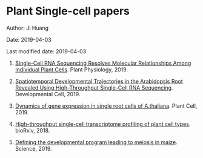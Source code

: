 # Plant Single-cell papers

Author: Ji Huang

Date: 2019-04-03

Last modified date: 2019-04-03

1. [Single-Cell RNA Sequencing Resolves Molecular Relationships Among Individual Plant Cells](http://www.plantphysiol.org/content/179/4/1444.long). Plant Physiology, 2019.

2. [Spatiotemporal Developmental Trajectories in the Arabidopsis Root Revealed Using High-Throughput Single-Cell RNA Sequencing](https://www.sciencedirect.com/science/article/pii/S1534580719301455?via%3Dihub). Developmental Cell, 2019. 

3. [Dynamics of gene expression in single root cells of A.thaliana](http://www.plantcell.org/content/early/2019/03/28/tpc.18.00785). Plant Cell, 2019.

4. [High-throughput single-cell transcriptome profiling of plant cell types](https://www.biorxiv.org/content/10.1101/402966v1). bioRxiv, 2018.

5. [Defining the developmental program leading to meiosis in maize](https://science.sciencemag.org/content/364/6435/52). Science, 2019.


